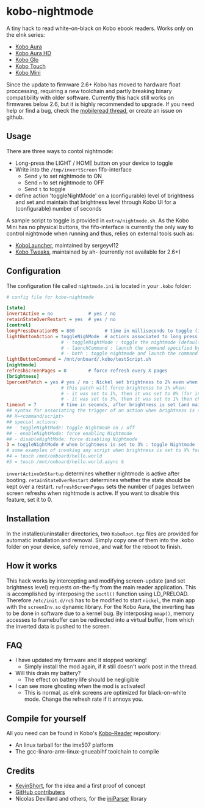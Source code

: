 kobo-nightmode
==============

A tiny hack to read white-on-black on Kobo ebook readers. Works only on the eInk series:
+ [Kobo Aura](http://kobo.com/koboaura)
+ [Kobo Aura HD](http://kobo.com/koboaurahd)
+ [Kobo Glo](http://kobo.com/koboglo)
+ [Kobo Touch](http://kobo.com/kobotouch)
+ [Kobo Mini](http://kobo.com/kobomini)

Since the update to firmware 2.6+ Kobo has moved to hardware float proccessing, 
requiring a new toolchain and partly breaking binary compatibility with older software. Currently this hack still works on  firmwares below 2.6, but it is highly recommended to upgrade.
If you need help or find a bug, check the [mobileread thread](http://www.mobileread.com/forums/showthread.php?t=212162), or create an issue on github.

Usage
-----
There are three ways to contol nightmode:
+ Long-press the LIGHT / HOME button on your device to toggle
+ Write into the `/tmp/invertScreen` fifo-interface
  + Send `y` to set nightmode to ON
  + Send `n` to set nightmode to OFF
  + Send `t` to toggle
+ define action 'toggleNightMode' on a (configurable) level of brightness and set and maintain that brightness level through Kobo UI for a (configurable) number of seconds

A sample script to toggle is provided in `extra/nightmode.sh`.
As the Kobo Mini has no physical buttons, the fifo-interface is currently the only way to control nightmode when running and thus, 
relies on external tools such as:
+ [KoboLauncher](http://www.mobileread.com/forums/showthread.php?t=201632), maintained by sergeyvl12
+ [Kobo Tweaks](http://www.mobileread.com/forums/showthread.php?t=206180), maintained by ah- (currently not available for 2.6+)

Configuration
-------------
The configuration file called `nightmode.ini` is located in your `.kobo` folder:
```ini
# config file for kobo-nightmode

[state]
invertActive = no             # yes / no
retainStateOverRestart = yes  # yes / no
[control]
longPressDurationMS = 800     		# time in milliseconds to toggle (1000 = 1 second)
lightButtonAction = toggleNighMode	# actions associated to long press of light button:
					# - toggleNightMode : toggle the nightmode (default)
					# - launchCommand : launch the command specified by variable "launchButtonCommand"
					# - both : toggle nightmode and launch the command
lightButtonCommand = /mnt/onboard/.kobo/testScript.sh
[nightmode]
refreshScreenPages = 0        # force refresh every X pages
[brightness]
1percentPatch = yes # yes / no : Nickel set brightness to 2% even when on UI it is set to 1%
                    # this patch will force brightenss to 1% when:
                    # - it was set to 1%, then it was set to 0% (for instance: stand-by) then changed again to "what Nickel says is 2%"
                    # - it was set to 3%, then it was set to 1% then changed again to "what Nickel says is 2%"
timeout = 7         # time in seconds, after brightness is set (and maintained) to a given level, to toggle the action set to that level
## syntax for associating the trigger of an action when brightness is set to X%:
## X=<command/script>
## special actions:
## - toggleNightMode: toggle Nightmode on / off
## - enableNightMode: force enabling Nightmode
## - disableNightMode: force disabling Nightmode
3 = toggleNightMode # when brightness is set to 3% : toggle Nightmode
# some examples of invoking any script when brightness is set to X% for at least TIMEOUT seconds
#4 = touch /mnt/onboard/hello.world
#5 = touch /mnt/onboard/hello.world.async &
```
`invertActiveOnStartup` determines whether nightmode is active after booting. 
`retainStateOverRestart` determines whether the state should be kept over a restart.
`refreshScreenPages` sets the number of pages between screen refreshs when nightmode is active.
If you want to disable this feature, set it to 0.

Installation
------------
In the installer/uninstaller directories, two `KoboRoot.tgz` files are provided for automatic installation and removal.
Simply copy one of them into the .kobo folder on your device, safely remove, and wait for the reboot to finish.

How it works
------------
This hack works by intercepting and modifying screen-update (and set brightness level) requests on-the-fly from the main reader application. 
This is accomplished by interposing the `ioctl()` function using LD_PRELOAD.
Therefore `/etc/init.d/rcS` has to be modified to start `nickel`, the main app with the `screenInv.so` dynamic library.
For the Kobo Aura, the inverting has to be done in software due to a kernel bug. By interposing `mmap()`, memory accesses to framebuffer can be redirected into a virtual buffer, from which the inverted data is pushed to the screen.

FAQ
----
+ I have updated my firmware and it stopped working!
  + Simply install the mod again, if it still doesn't work post in the thread.
+ Will this drain my battery?
  + The effect on battery life should be negligible
+ I can see more ghosting when the mod is activated!
  + This is normal, as eInk screens are optimized for black-on-white mode. Change the refresh rate if it annoys you.

Compile for yourself
--------------------
All you need can be found in Kobo's [Kobo-Reader](https://github.com/kobolabs/Kobo-Reader) repository:
+ An linux tarball for the imx507 platform
+ The gcc-linaro-arm-linux-gnueabihf toolchain to compile

Credits
-------
+ [KevinShort](http://www.mobileread.com/forums/member.php?u=154832), for the idea and a first proof of concept
+ [GitHub contributers](https://github.com/dbeinder/kobo-nightmode/graphs/contributors)
+ Nicolas Devillard and others, for the [iniParser](http://github.com/ndevilla/iniparser) library

